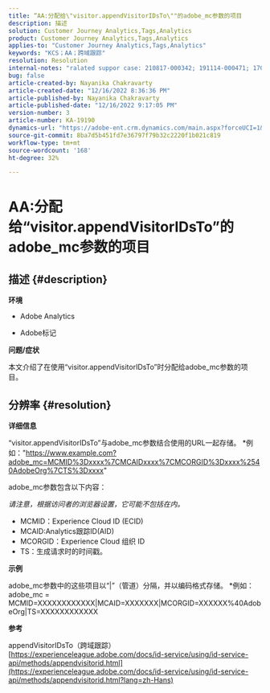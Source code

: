 ```yaml
---
title: “AA:分配给\"visitor.appendVisitorIDsTo\""的adobe_mc参数的项目
description: 描述
solution: Customer Journey Analytics,Tags,Analytics
product: Customer Journey Analytics,Tags,Analytics
applies-to: "Customer Journey Analytics,Tags,Analytics"
keywords: "KCS；AA；跨域跟踪"
resolution: Resolution
internal-notes: "ralated suppor case: 210817-000342; 191114-000471; 170123-000011; 220408-000014"
bug: false
article-created-by: Nayanika Chakravarty
article-created-date: "12/16/2022 8:36:36 PM"
article-published-by: Nayanika Chakravarty
article-published-date: "12/16/2022 9:17:05 PM"
version-number: 3
article-number: KA-19190
dynamics-url: "https://adobe-ent.crm.dynamics.com/main.aspx?forceUCI=1&pagetype=entityrecord&etn=knowledgearticle&id=4ad5fe51-817d-ed11-81ac-6045bd006079"
source-git-commit: 8ba7d5b451fd7e36797f79b32c2220f1b021c819
workflow-type: tm+mt
source-wordcount: '168'
ht-degree: 32%

---
```


# AA:分配给“visitor.appendVisitorIDsTo”的adobe_mc参数的项目

## 描述 {#description}


<b>环境</b>

- Adobe Analytics

- Adobe标记

<b>问题/症状</b>

本文介绍了在使用“visitor.appendVisitorIDsTo”时分配给adobe_mc参数的项目。


## 分辨率 {#resolution}


<b>详细信息</b>

“visitor.appendVisitorIDsTo”与adobe_mc参数结合使用的URL一起存储。
\*例如：&quot;https://www.example.com?adobe_mc=MCMID%3Dxxxx%7CMCAIDxxxx%7CMCORGID%3Dxxxx%2540AdobeOrg%7CTS%3Dxxxx&quot;

adobe_mc参数包含以下内容：

*请注意，根据访问者的浏览器设置，它可能不包括在内。*

- MCMID：Experience Cloud ID (ECID)
- MCAID:Analytics跟踪ID(AID)
- MCORGID：Experience Cloud 组织 ID
- TS：生成请求时的时间戳。


<b>示例</b>

adobe_mc参数中的这些项目以“|”（管道）分隔，并以编码格式存储。
\*例如：adobe_mc = MCMID=XXXXXXXXXXXX|MCAID=XXXXXXX|MCORGID=XXXXXX%40AdobeOrg|TS=XXXXXXXXXXXX

<b>参考</b>

appendVisitorIDsTo（跨域跟踪）
[https://experienceleague.adobe.com/docs/id-service/using/id-service-api/methods/appendvisitorid.html](https://experienceleague.adobe.com/docs/id-service/using/id-service-api/methods/appendvisitorid.html?lang=zh-Hans)
